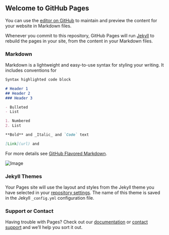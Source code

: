## Welcome to GitHub Pages

You can use the [editor on GitHub](https://github.com/npuautolanding/npuautolanding.github.io/edit/master/index.md) to maintain and preview the content for your website in Markdown files.

Whenever you commit to this repository, GitHub Pages will run [Jekyll](https://jekyllrb.com/) to rebuild the pages in your site, from the content in your Markdown files.

### Markdown

Markdown is a lightweight and easy-to-use syntax for styling your writing. It includes conventions for

```markdown
Syntax highlighted code block

# Header 1
## Header 2
### Header 3

- Bulleted
- List

1. Numbered
2. List

**Bold** and _Italic_ and `Code` text

[Link](url) and
```

For more details see [GitHub Flavored Markdown](https://guides.github.com/features/mastering-markdown/).

 ![Image](https://ss2.baidu.com/6ONYsjip0QIZ8tyhnq/it/u=2630203142,1565907664&fm=173&app=25&f=JPEG?w=500&h=281&s=10154F304287F70DE7AC18C20300B0B0)
### Jekyll Themes

Your Pages site will use the layout and styles from the Jekyll theme you have selected in your [repository settings](https://github.com/npuautolanding/npuautolanding.github.io/settings). The name of this theme is saved in the Jekyll `_config.yml` configuration file.

### Support or Contact

Having trouble with Pages? Check out our [documentation](https://help.github.com/categories/github-pages-basics/) or [contact support](https://github.com/contact) and we’ll help you sort it out.
